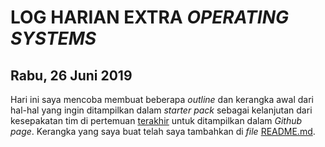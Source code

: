 # LOG HARIAN EXTRA *OPERATING SYSTEMS*
## Rabu, 26 Juni 2019

Hari ini saya mencoba membuat beberapa *outline* dan kerangka awal dari hal-hal yang ingin ditampilkan dalam *starter pack* sebagai kelanjutan dari kesepakatan tim di pertemuan [terakhir](https://github.com/andriansyahp/extra191/blob/master/SandBox/andriansyahp/2019-06-25-andriansyahp.md) untuk ditampilkan dalam *Github page*. Kerangka yang saya buat telah saya tambahkan di *file* [README.md](https://github.com/andriansyahp/extra191/blob/master/README.md).